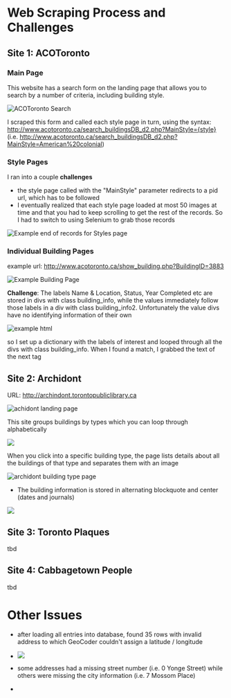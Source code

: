 # Web Scraping Process and Challenges

## Site 1: ACOToronto

### Main Page

This website has a search form on the landing page that allows you to search by a number of criteria, including building style.  

![ACOToronto Search](C:\Users\blahjays\Documents\GitHubCode\Personal_Public\BuildingStyleClassifier\docs\aco_toronto_search_page.png)

I scraped this form and called each style page in turn, using the syntax: http://www.acotoronto.ca/search_buildingsDB_d2.php?MainStyle={style} (i.e. http://www.acotoronto.ca/search_buildingsDB_d2.php?MainStyle=American%20colonial)

### Style Pages

I ran into a couple **challenges**

- the style page called with the "MainStyle" parameter redirects to a pid url, which has to be followed
- I eventually realized that each style page loaded at most 50 images at time and that you had to keep scrolling to get the rest of the records.  So I had to switch to using Selenium to grab those records

![Example end of records for Styles page](C:\Users\blahjays\Documents\GitHubCode\Personal_Public\BuildingStyleClassifier\docs\aco_toronto_styles_page_end_of_records.png)



### Individual Building Pages

example url: http://www.acotoronto.ca/show_building.php?BuildingID=3883

![Example Building Page](C:\Users\blahjays\Documents\GitHubCode\Personal_Public\BuildingStyleClassifier\docs\aco_toronto_building_page.png)

**Challenge**: The labels Name & Location, Status, Year Completed etc are stored in divs with class building_info, while the values immediately follow those labels in a div with class building_info2.  Unfortunately the value divs have no identifying information of their own

![example html](C:\Users\blahjays\Documents\GitHubCode\Personal_Public\BuildingStyleClassifier\docs\aco_toront_building_page_html.png)

so I set up a dictionary with the labels of interest and looped through all the divs with class building_info.  When I found a match, I grabbed the text of the next tag

## Site 2: Archidont 

URL: <http://archindont.torontopubliclibrary.ca>

![achidont landing page](C:\Users\blahjays\Documents\GitHubCode\Personal_Public\TorontoWalks\docs\Archidont_landing_page.png)

This site groups buildings by types which you can loop through alphabetically

![](C:\Users\blahjays\Documents\GitHubCode\Personal_Public\TorontoWalks\docs\archidont_alphabetical_by_type_page.png)

When you click into a specific building type, the page lists details about all the buildings of that type and separates them with an image

![archidont building type page](C:\Users\blahjays\Documents\GitHubCode\Personal_Public\TorontoWalks\docs\archidont_building_type_page.png)



* The building information is stored in alternating blockquote and center (dates and journals)

![](C:\Users\blahjays\Documents\GitHubCode\Personal_Public\TorontoWalks\docs\archidont_building_type_page_html.png)







## Site 3: Toronto Plaques

tbd

## Site 4: Cabbagetown People

tbd

# Other Issues

* after loading all entries into database, found 35 rows with invalid address to which GeoCoder couldn't assign a latitude / longitude
* ![](C:\Users\blahjays\Documents\GitHubCode\Personal_Public\TorontoWalks\docs\RowsWithInvalidAddresses.png)

* some addresses had a missing street number (i.e. 0 Yonge Street) while others were missing the city information (i.e. 7 Mossom Place)
* 